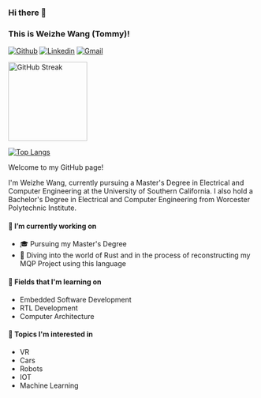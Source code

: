 ### Hi there 👋

### This is Weizhe Wang (Tommy)!

[![Github](https://img.shields.io/badge/-Github-000?style=flat&logo=Github&logoColor=white)](https://github.com/tommywwz)
[![Linkedin](https://img.shields.io/badge/-LinkedIn-blue?style=flat&logo=Linkedin&logoColor=white)](https://www.linkedin.com/in/weizhe-wang-3b33191ba/)
[![Gmail](https://img.shields.io/badge/-Gmail-c14438?style=flat&logo=Gmail&logoColor=white)](mailto:wangweizhe2001@gmail.com)

<!--[![GitHub Streak](https://streak-stats.demolab.com?user=tommywwz&theme=github-dark&border_radius=6&mode=weekly&card_width=450&border=CCC9C9&stroke=CCC9C9&dates=5CEBAC&sideNums=57A6FF&hide_current_streak=true)](https://git.io/streak-stats) -->
<a href="https://github.com/DenverCoder1/github-readme-streak-stats">
  <img height=160 align="center" src="https://github-readme-streak-stats-eight.vercel.app/?user=tommywwz&theme=github-dark&border_radius=6&mode=weekly&card_width=450&border=CCC9C9&stroke=CCC9C9&dates=5CEBAC&sideNums=57A6FF" alt="GitHub Streak" />
</a>

[![Top Langs](https://github-readme-stats.vercel.app/api/top-langs/?username=tommywwz&size_weight=0.5&count_weight=0.5&langs_count=4&hide=Makefile,Tcl,batchfile,XS&layout=compact&theme=github_dark)](https://github.com/anuraghazra/github-readme-stats)

Welcome to my GitHub page! 

I'm Weizhe Wang, currently pursuing a Master's Degree in Electrical and Computer Engineering at the University of Southern California. I also hold a Bachelor's Degree in Electrical and Computer Engineering from Worcester Polytechnic Institute.

#### 🔭 I’m currently working on
- 🎓 Pursuing my Master's Degree
- 🦀 Diving into the world of Rust and in the process of reconstructing my MQP Project using this language

#### 📖 Fields that I'm learning on
- Embedded Software Development
- RTL Development
- Computer Architecture

#### 🤩 Topics I'm interested in 
- VR
- Cars
- Robots
- IOT 
- Machine Learning




